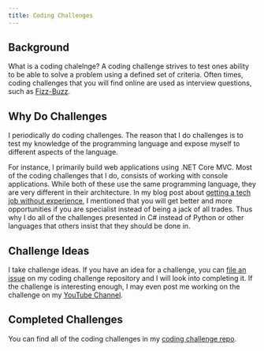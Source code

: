 ```yaml
---
title: Coding Challenges
---
```


## Background

What is a coding chalelnge? A coding challenge strives to test ones ability to be able to solve a 
problem using a defined set of criteria. Often times, coding challenges that you will find online are 
used as interview questions, such as 
<a href="https://github.com/almostengr/coding-challenge/tree/main/fizzbuzz" target="_blank">Fizz-Buzz</a>.

## Why Do Challenges

I periodically do coding challenges. The reason that I do challenges is to test my knowledge of the 
programming language and expose myself to different aspects of the language. 

For instance, I primarily build web applications using .NET Core MVC. 
Most of the coding challenges that I do, consists of working with console applications. While both 
of these use the same programming language, they are very different in their architecture. In my blog 
post about [getting a tech job without experience](/technology/2021.05.06-tech-job-with-no-experience),
I mentioned that you will get better and more opportunities if you are specialist instead of being a 
jack of all trades. Thus why I do all of the challenges presented in C# instead of Python or 
other languages that others insist that they should be done in. 

## Challenge Ideas 

I take challenge ideas. If you have an idea for a challenge, you can 
<a href="https://github.com/almostengr/coding-challenge/issues" target="_blank">file an issue</a>
on my coding challenge repository and I will look into completing it. If the challenge is 
interesting enough, I may even post me working on the challenge on my
<a href="https://www.youtube.com/channel/UC4HCouBLtXD1j1U_17aBqig?sub_confirmation=1" target="_blank">YouTube Channel</a>.

## Completed Challenges

You can find all of the coding challenges in my
<a href="https://github.com/almostengr/coding-challenge" target="_blank">coding challenge repo</a>.